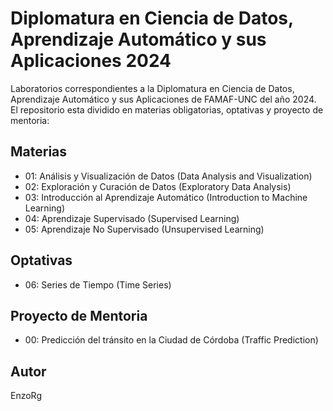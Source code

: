 # Diplomatura en Ciencia de Datos, Aprendizaje Automático y sus Aplicaciones 2024

Laboratorios correspondientes a la Diplomatura en Ciencia de Datos, Aprendizaje Automático y sus Aplicaciones de FAMAF-UNC del año 2024. El repositorio esta dividido en materias obligatorias, optativas y proyecto de mentoria: 

## Materias
- 01: Análisis y Visualización de Datos (Data Analysis and Visualization)
- 02: Exploración y Curación de Datos (Exploratory Data Analysis)
- 03: Introducción al Aprendizaje Automático (Introduction to Machine Learning)
- 04: Aprendizaje Supervisado (Supervised Learning)
- 05: Aprendizaje No Supervisado (Unsupervised Learning)

## Optativas
- 06: Series de Tiempo (Time Series)

## Proyecto de Mentoria
- 00: Predicción del tránsito en la Ciudad de Córdoba (Traffic Prediction)


## Autor

EnzoRg
